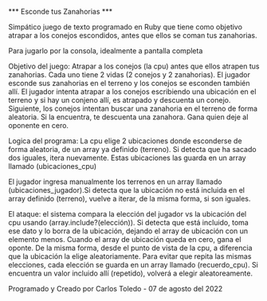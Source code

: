 *** Esconde tus Zanahorias ***

Simpático juego de texto programado en Ruby que tiene como objetivo atrapar a los conejos escondidos, antes que ellos se coman tus zanahorias.

Para jugarlo por la consola, idealmente a pantalla completa

Objetivo del juego:
Atrapar a los conejos (la cpu) antes que ellos atrapen tus zanahorias. 
Cada uno tiene 2 vidas (2 conejos y 2 zanahorias).
El jugador esconde sus zanahorias en el terreno y los conejos se esconden también allí.
El jugador intenta atrapar a los conejos escribiendo una ubicación en el terreno y si hay un conjeno allí, es atrapado y descuenta un conejo. Siguiente, los conejos intentan buscar una zanahoria en el terreno de forma aleatoria. Si la encuentra, te descuenta una zanahora. Gana quien deje al oponente en cero.


Logica del programa:
La cpu elige 2 ubicaciones donde esconderse de forma aleatoria, de un array ya definido (terreno). Si detecta que ha sacado dos iguales, itera nuevamente. Estas ubicaciones las guarda en un array llamado (ubicaciones_cpu)

El jugador ingresa manualmente los terrenos en un array llamado (ubicaciones_jugador).Si detecta que la ubicación no está incluida en el array definido (terreno), vuelve a iterar, de la misma forma, si son iguales.

El ataque: el sistema compara la elección del jugador vs la ubicación del cpu usando (array.include?(elección)). Si detecta que está incluido, toma ese dato y lo borra de la ubicación, dejando el array de ubicación con un elemento menos. Cuando el array de ubicación queda en cero, gana el oponte. 
De la misma forma, desde el punto de vista de la cpu, a diferencia que la ubicación la elige aleatoriamente. Para evitar que repita las mismas elecciones, cada elección se guarda en un array llamado (recuerdo_cpu). Si encuentra un valor incluido allí (repetido), volverá a elegir aleatoreamente.

Programado y Creado por Carlos Toledo - 07 de agosto del 2022
